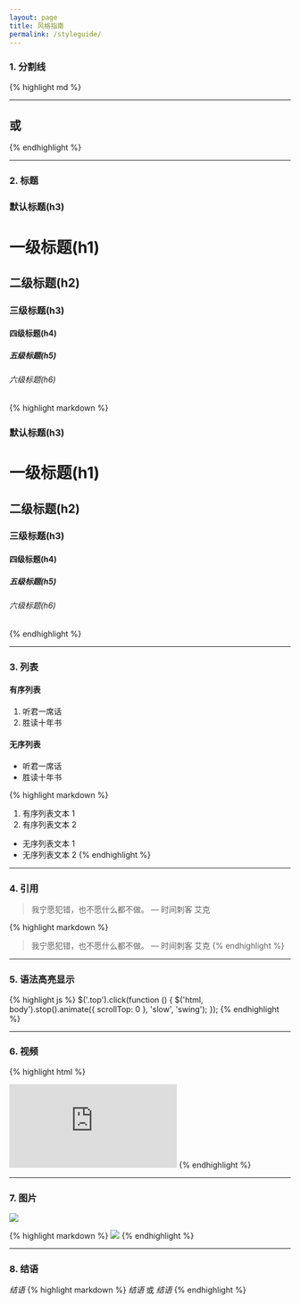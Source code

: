 ```yaml
---
layout: page
title: 风格指南
permalink: /styleguide/
---
```


### 1. 分割线

{% highlight md %}
***
或
---
{% endhighlight %}

***

### 2. 标题
### 默认标题(h3)
# 一级标题(h1)
## 二级标题(h2)
### 三级标题(h3)
#### 四级标题(h4)
##### 五级标题(h5)
###### 六级标题(h6)

{% highlight markdown %}
### 默认标题(h3)
# 一级标题(h1)
## 二级标题(h2)
### 三级标题(h3)
#### 四级标题(h4)
##### 五级标题(h5)
###### 六级标题(h6)
{% endhighlight %}

***

### 3. 列表
#### 有序列表

1. 听君一席话
2. 胜读十年书

#### 无序列表

* 听君一席话
* 胜读十年书

{% highlight markdown %}
1. 有序列表文本 1
2. 有序列表文本 2

* 无序列表文本 1
* 无序列表文本 2
{% endhighlight %}

***

### 4. 引用

> 我宁愿犯错，也不愿什么都不做。 — 时间刺客 艾克

{% highlight markdown %}
> 我宁愿犯错，也不愿什么都不做。 — 时间刺客 艾克
{% endhighlight %}

***

### 5. 语法高亮显示

{% highlight js %}
  $('.top').click(function () {
    $('html, body').stop().animate({ scrollTop: 0 }, 'slow', 'swing');
  });
{% endhighlight %}

***

### 6. 视频

{% highlight html %}
  <iframe src="https://www.youtube.com/" frameborder="0" allowfullscreen></iframe>
{% endhighlight %}

***

### 7. 图片

![]({{site.baseurl}}/images/lang.jpg)

{% highlight markdown %}
  ![]({{site.baseurl}}/images/lang.jpg)
{% endhighlight %}

***

### 8. 结语
*结语*
{% highlight markdown %}
  *结语* 或 _结语_
{% endhighlight %}